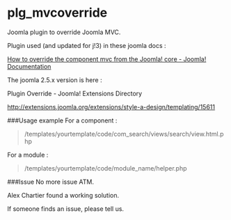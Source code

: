 plg_mvcoverride
===============

Joomla plugin to override Joomla MVC.

Plugin used (and updated for j!3) in these joomla docs :

 [How to override the component mvc from the Joomla! core - Joomla! Documentation](http://docs.joomla.org/How_to_override_the_component_mvc_from_the_Joomla!_core) 

The joomla 2.5.x version is here :

Plugin Override - Joomla! Extensions Directory

http://extensions.joomla.org/extensions/style-a-design/templating/15611

###Usage example 
For a component :
>/templates/yourtemplate/code/com_search/views/search/view.html.php

For a module :
>/templates/yourtemplate/code/module_name/helper.php 


###Issue
No more issue ATM.

Alex Chartier found a working solution.

If someone finds an issue, please tell us.
